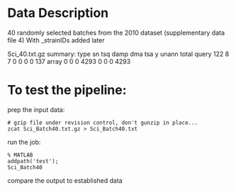Data Description
================

40 randomly selected batches from the 2010 dataset
(supplementary data file 4)
With \_strainIDs added later

Sci_40.txt.gz summary:
type   sn   tsq   damp   dma   tsa   y   unann   total
query  122  8     7      0      0    0   0       137
array   0   0     0      4293   0    0   0       4293


To test the pipeline:
=====================

prep the input data:
```
# gzip file under revision control, don't gunzip in place...
zcat Sci_Batch40.txt.gz > Sci_Batch40.txt
```

run the job:
```
% MATLAB
addpath('test');
Sci_Batch40
```

compare the output to established data



